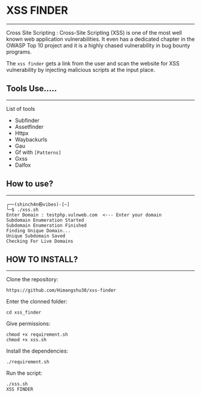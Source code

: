 # XSS FINDER 
---
Cross Site Scripting :
Cross-Site Scripting (XSS) is one of the most well known web application vulnerabilities. It even has a dedicated chapter in the OWASP Top 10 project and it is a highly chased vulnerability in bug bounty programs.

The  `xss finder` gets a link from the user and scan the website for XSS vulnerability by injecting malicious scripts at the input place.

## Tools Use.....
---
List of tools   

* Subfinder
* Assetfinder
* Httpx
* Waybackurls
* Gau
* Gf with `[Patterns]`
* Gxss
* Dalfox

## How to use?
***
```
┌──(shinch4n㉿vibes)-[~]
└─$ ./xss.sh 
Enter Domain : testphp.vulnweb.com  <--- Enter your domain
Subdomain Enumeration Started
Subdomain Enumeration Finished
Finding Unique Domain...
Unique Subdomain Saved
Checking For Live Domains
```

## HOW TO INSTALL?
---
Clone the repository:
```
https://github.com/Himangshu30/xss-finder
```

Enter the clonned folder:
```
cd xss_finder
```
Give permissions:
```
chmod +x requirement.sh
chmod +x xss.sh
```
Install the dependencies:
```
./requirement.sh
```
Run the script:
```
./xss.sh
XSS FINDER
